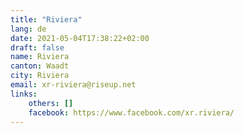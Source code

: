 ```yaml
---
title: "Riviera"
lang: de
date: 2021-05-04T17:38:22+02:00
draft: false
name: Riviera
canton: Waadt
city: Riviera
email: xr-riviera@riseup.net 
links:
    others: []
    facebook: https://www.facebook.com/xr.riviera/
---
```


